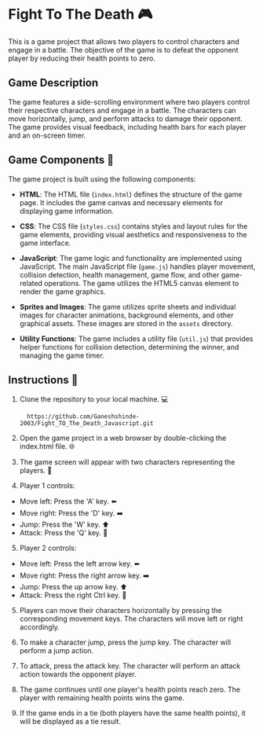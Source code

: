 # Fight To The Death 🎮

This is a game project that allows two players to control characters and engage in a battle. The objective of the game is to defeat the opponent player by reducing their health points to zero.

## Game Description

The game features a side-scrolling environment where two players control their respective characters and engage in a battle. The characters can move horizontally, jump, and perform attacks to damage their opponent. The game provides visual feedback, including health bars for each player and an on-screen timer.

## Game Components 🔧

The game project is built using the following components:

- **HTML**: The HTML file (`index.html`) defines the structure of the game page. It includes the game canvas and necessary elements for displaying game information.

- **CSS**: The CSS file (`styles.css`) contains styles and layout rules for the game elements, providing visual aesthetics and responsiveness to the game interface.

- **JavaScript**: The game logic and functionality are implemented using JavaScript. The main JavaScript file (`game.js`) handles player movement, collision detection, health management, game flow, and other game-related operations. The game utilizes the HTML5 canvas element to render the game graphics.

- **Sprites and Images**: The game utilizes sprite sheets and individual images for character animations, background elements, and other graphical assets. These images are stored in the `assets` directory.

- **Utility Functions**: The game includes a utility file (`util.js`) that provides helper functions for collision detection, determining the winner, and managing the game timer.

## Instructions 📝 

1. Clone the repository to your local machine. 💻


         https://github.com/Ganeshshinde-2003/Fight_TO_The_Death_Javascript.git
         
         
2. Open the game project in a web browser by double-clicking the index.html file. 🌐

3. The game screen will appear with two characters representing the players. 👬

4. Player 1 controls:

- Move left: Press the 'A' key. ⬅️
- Move right: Press the 'D' key. ➡️
- Jump: Press the 'W' key. ⬆️
- Attack: Press the 'Q' key. 👊

5. Player 2 controls:

- Move left: Press the left arrow key. ⬅️
- Move right: Press the right arrow key. ➡️
- Jump: Press the up arrow key. ⬆️
- Attack: Press the right Ctrl key. 👊
5. Players can move their characters horizontally by pressing the corresponding movement keys. The characters will move left or right accordingly.

6. To make a character jump, press the jump key. The character will perform a jump action.

7. To attack, press the attack key. The character will perform an attack action towards the opponent player.

8. The game continues until one player's health points reach zero. The player with remaining health points wins the game.

9. If the game ends in a tie (both players have the same health points), it will be displayed as a tie result.

